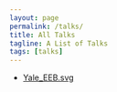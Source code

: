 ```yaml
---
layout: page
permalink: /talks/
title: All Talks
tagline: A List of Talks
tags: [talks]
---
```




+ [Yale_EEB.svg](/talks/Yale_EEB.svg)